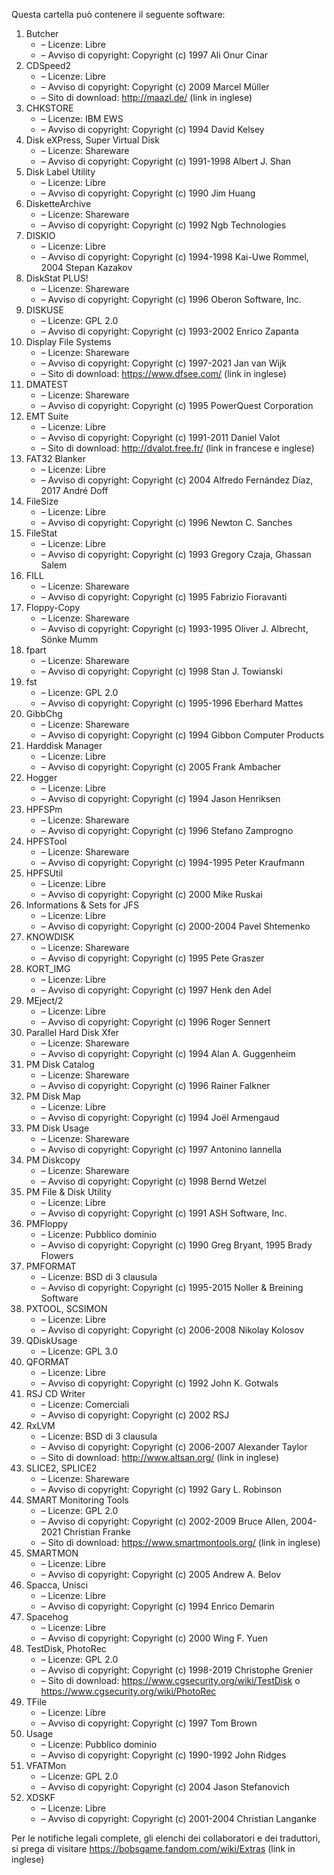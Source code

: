 ﻿Questa cartella può contenere il seguente software:

1. Butcher
   - – Licenze: Libre
   - – Avviso di copyright: Copyright (c) 1997 Ali Onur Cinar
2. CDSpeed2
   - – Licenze: Libre
   - – Avviso di copyright: Copyright (c) 2009 Marcel Müller
   - – Sito di download: http://maazl.de/ (link in inglese)
3. CHKSTORE
   - – Licenze: IBM EWS
   - – Avviso di copyright: Copyright (c) 1994 David Kelsey
4. Disk eXPress, Super Virtual Disk
   - – Licenze: Shareware
   - – Avviso di copyright: Copyright (c) 1991-1998 Albert J. Shan
5. Disk Label Utility
   - – Licenze: Libre
   - – Avviso di copyright: Copyright (c) 1990 Jim Huang
6. DisketteArchive
   - – Licenze: Shareware
   - – Avviso di copyright: Copyright (c) 1992 Ngb Technologies
7. DISKIO
   - – Licenze: Libre
   - – Avviso di copyright: Copyright (c) 1994-1998 Kai-Uwe Rommel, 2004 Stepan Kazakov
8. DiskStat PLUS!
   - – Licenze: Shareware
   - – Avviso di copyright: Copyright (c) 1996 Oberon Software, Inc.
9. DISKUSE
   - – Licenze: GPL 2.0
   - – Avviso di copyright: Copyright (c) 1993-2002 Enrico Zapanta
10. Display File Systems
    - – Licenze: Shareware
    - – Avviso di copyright: Copyright (c) 1997-2021 Jan van Wijk
    - – Sito di download: https://www.dfsee.com/ (link in inglese)
11. DMATEST
    - – Licenze: Shareware
    - – Avviso di copyright: Copyright (c) 1995 PowerQuest Corporation
12. EMT Suite
    - – Licenze: Libre
    - – Avviso di copyright: Copyright (c) 1991-2011 Daniel Valot
    - – Sito di download: http://dvalot.free.fr/ (link in francese e inglese)
13. FAT32 Blanker
    - – Licenze: Libre
    - – Avviso di copyright: Copyright (c) 2004 Alfredo Fernández Díaz, 2017 André Doff
14. FileSize
    - – Licenze: Libre
    - – Avviso di copyright: Copyright (c) 1996 Newton C. Sanches
15. FileStat
    - – Licenze: Libre
    - – Avviso di copyright: Copyright (c) 1993 Gregory Czaja, Ghassan Salem
16. FILL
    - – Licenze: Shareware
    - – Avviso di copyright: Copyright (c) 1995 Fabrizio Fioravanti
17. Floppy-Copy
    - – Licenze: Shareware
    - – Avviso di copyright: Copyright (c) 1993-1995 Oliver J. Albrecht, Sönke Mumm
18. fpart
    - – Licenze: Shareware
    - – Avviso di copyright: Copyright (c) 1998 Stan J. Towianski
19. fst
    - – Licenze: GPL 2.0
    - – Avviso di copyright: Copyright (c) 1995-1996 Eberhard Mattes
20. GibbChg
    - – Licenze: Shareware
    - – Avviso di copyright: Copyright (c) 1994 Gibbon Computer Products
21. Harddisk Manager
    - – Licenze: Libre
    - – Avviso di copyright: Copyright (c) 2005 Frank Ambacher
22. Hogger
    - – Licenze: Libre
    - – Avviso di copyright: Copyright (c) 1994 Jason Henriksen
23. HPFSPm
    - – Licenze: Shareware
    - – Avviso di copyright: Copyright (c) 1996 Stefano Zamprogno
24. HPFSTool
    - – Licenze: Shareware
    - – Avviso di copyright: Copyright (c) 1994-1995 Peter Kraufmann
25. HPFSUtil
    - – Licenze: Libre
    - – Avviso di copyright: Copyright (c) 2000 Mike Ruskai
26. Informations & Sets for JFS
    - – Licenze: Libre
    - – Avviso di copyright: Copyright (c) 2000-2004 Pavel Shtemenko
27. KNOWDISK
    - – Licenze: Shareware
    - – Avviso di copyright: Copyright (c) 1995 Pete Graszer
28. KORT_IMG
    - – Licenze: Libre
    - – Avviso di copyright: Copyright (c) 1997 Henk den Adel
29. MEject/2
    - – Licenze: Libre
    - – Avviso di copyright: Copyright (c) 1996 Roger Sennert
30. Parallel Hard Disk Xfer
    - – Licenze: Shareware
    - – Avviso di copyright: Copyright (c) 1994 Alan A. Guggenheim
31. PM Disk Catalog
    - – Licenze: Shareware
    - – Avviso di copyright: Copyright (c) 1996 Rainer Falkner
32. PM Disk Map
    - – Licenze: Libre
    - – Avviso di copyright: Copyright (c) 1994 Joël Armengaud
33. PM Disk Usage
    - – Licenze: Shareware
    - – Avviso di copyright: Copyright (c) 1997 Antonino Iannella
34. PM Diskcopy
    - – Licenze: Shareware
    - – Avviso di copyright: Copyright (c) 1998 Bernd Wetzel
35. PM File & Disk Utility
    - – Licenze: Libre
    - – Avviso di copyright: Copyright (c) 1991 ASH Software, Inc.
36. PMFloppy
    - – Licenze: Pubblico dominio
    - – Avviso di copyright: Copyright (c) 1990 Greg Bryant, 1995 Brady Flowers
37. PMFORMAT
    - – Licenze: BSD di 3 clausula
    - – Avviso di copyright: Copyright (c) 1995-2015 Noller & Breining Software
38. PXTOOL, SCSIMON
    - – Licenze: Libre
    - – Avviso di copyright: Copyright (c) 2006-2008 Nikolay Kolosov
39. QDiskUsage
    - – Licenze: GPL 3.0
40. QFORMAT
    - – Licenze: Libre
    - – Avviso di copyright: Copyright (c) 1992 John K. Gotwals
41. RSJ CD Writer
    - – Licenze: Comerciali
    - – Avviso di copyright: Copyright (c) 2002 RSJ
42. RxLVM
    - – Licenze: BSD di 3 clausula
    - – Avviso di copyright: Copyright (c) 2006-2007 Alexander Taylor
    - – Sito di download: http://www.altsan.org/ (link in inglese)
43. SLICE2, SPLICE2
    - – Licenze: Shareware
    - – Avviso di copyright: Copyright (c) 1992 Gary L. Robinson
44. SMART Monitoring Tools
    - – Licenze: GPL 2.0
    - – Avviso di copyright: Copyright (c) 2002-2009 Bruce Allen, 2004-2021 Christian Franke
    - – Sito di download: https://www.smartmontools.org/ (link in inglese)
45. SMARTMON
    - – Licenze: Libre
    - – Avviso di copyright: Copyright (c) 2005 Andrew A. Belov
46. Spacca, Unisci
    - – Licenze: Libre
    - – Avviso di copyright: Copyright (c) 1994 Enrico Demarin
47. Spacehog
    - – Licenze: Libre
    - – Avviso di copyright: Copyright (c) 2000 Wing F. Yuen
48. TestDisk, PhotoRec
    - – Licenze: GPL 2.0
    - – Avviso di copyright: Copyright (c) 1998-2019 Christophe Grenier
    - – Sito di download: https://www.cgsecurity.org/wiki/TestDisk o https://www.cgsecurity.org/wiki/PhotoRec
49. TFile
    - – Licenze: Libre
    - – Avviso di copyright: Copyright (c) 1997 Tom Brown
50. Usage
    - – Licenze: Pubblico dominio
    - – Avviso di copyright: Copyright (c) 1990-1992 John Ridges
51. VFATMon
    - – Licenze: GPL 2.0
    - – Avviso di copyright: Copyright (c) 2004 Jason Stefanovich
52. XDSKF
    - – Licenze: Libre
    - – Avviso di copyright: Copyright (c) 2001-2004 Christian Langanke

Per le notifiche legali complete, gli elenchi dei collaboratori e dei traduttori, si prega di visitare https://bobsgame.fandom.com/wiki/Extras (link in inglese)
